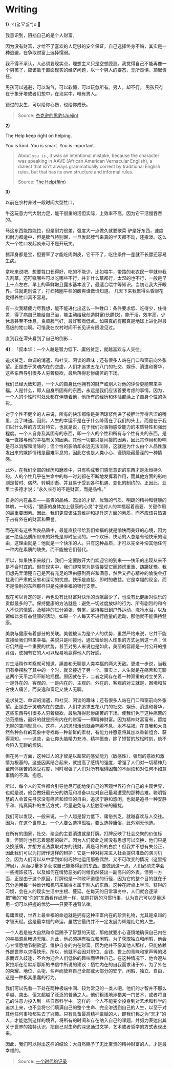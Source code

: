 # Writing

**1)** ヾ(≧▽≦\*)o 💬

我意识到，阻挡自己的是个人财富。

因为没有财富，才给不了喜欢的人足够的安全保证，自己选择终身不婚，其实是一种逃避，在争取财富上选择懦弱。

我不得不承认，人必须要现实点，理想主义只是空想臆测。我觉得自己不能再像一个男孩了，应该敢于直面现实的经济问题，以一个男人的姿态，无所畏惧，顶起责任。

男孩可以逃避，可以淘气，可以软弱，可以玩忽所有。男人，却不行。
男孩只存在于象牙塔或者幻想中，在现实中，唯有男人。

错过的女生，可以给你心伤，也给你成长。

> Source: [杰克逊的黑豹(Juejin)](https://juejin.cn/post/7249660685951467575)

**2)**

The Help keep right on helping.

You is kind. You is smart. You is important.

> About `you is` , it was an intentional mistake, because the character was speaking in AAVE (African American Vernacular English), a dialect that isn't always grammatically correct by traditional English rules, but that has its own structure and informal rules.
>
> Source: [The Help(film)](<https://en.wikipedia.org/wiki/The_Help_(film)>)

**3)**

以前在农村养过一段时间大型牲口。

牛这玩意力气大耐力足，能干很重的活但实际，上效率不高，因为它干活慢吞吞的。

马这东西能跑能拉，但是耐力很差，强度大一点做久就要歌菜 驴是好东西，速度和耐力都适中，但是脾气特别倔，一旦发起脾气来真的半天都不动，还撒泼。这么大一个牲口发起疯来可不是开玩笑。

猪浑身都是宝，但要宰了才能吃肉剥皮，它干不了，吃住条件一差就不长膘还容易生病。

拿吃来说吧，想要牲口长得好，吃的不能少，比如喂牛，带路的老农民一早就带我去割草，还叮嘱哪些可以吃哪些不行，并非什么草都行，太湿的也不行，一般是早上十点左右，早上的草鲜嫩且露水基本没了，最适合喂牛等知识。当初让我大开眼界。住就更别说了，打扫猪圈牛栏的酸爽谁做谁知道。 几天下来我累得头昏眼花觉得养牲口真不容易。

有一次我精疲力尽我想，能不能进化出这么一种牲口：条件要求低、吃得少，住得差，得了病自己能给自己治，能主动给我创造财富(长膘快)，能干活，效率高，少休息甚至不休息，良顺脾气好，最好智商低点。如果真的有那真是地球上进化得最高级的牲口啊。可惜我在农村时间不长见识有限没见过。

直到我在潭头看到了自己的倒影...

**4）** 「叔本华：一个人越是智力低下、庸俗贫乏，就越喜欢与人交往」

追求贫乏、单调的消遣，和社交、闲谈的趣味；还有很多人站在门口和窗前向外张望。正是由于灵魂内在的空虚，人们才追求五花八门的社交、娱乐、消遣和奢华，这些东西导引很多人穷奢极欲，最后落得悲惨痛苦的下场。

我们已经大致知道，一个人的自身比他拥有的财产或别人对他的评价更能带来幸福。人是什么，即人自身所固有的东西，永远是我们应该首要考虑的事情。因为，一个人的个性时时处处都在伴随着他，他所有的经历和体验都涂上了自身个性的色彩。

对于个性不健全的人来说，所有的快乐都像是美酒琼浆倒进了被胆汁弄得苦涩的嘴里，变了味道。因此，人生的幸运不是在于什么降落在了我们的头上，而是在于我们以什么样的方式对待它，也就是说，在于我们对事物感受能力的本质特性和强弱程度。一个人自身及其固有的东西，即一个人的个性和所有与个性有关的东西，是唯一直接与他的幸福有关的因素。其他一切都只是间接的因素，因此其作用和影响是可以消解和清除的；但个性的影响却永远无法消除，这就是为什么由个人品性激发出来的嫉妒情绪是最难平息的，因此它也是人类小心、谨慎隐藏最深的一种情感。

此外，在我们全部的经历和磨难中，只有构成我们感觉意识的东西才是永恒持久的。人的个性几乎在生命中的每一时刻都在不断地发挥着作用，而其他方面的影响则是暂时、偶然、转瞬即逝、并且易于受到各种机遇、变化的制约的。正因此，亚里士多德才说：“永久长存的不是财富，而是品格。”

自身的内在品质——高贵的品格、杰出的才智、优雅的气质、明朗的精神和健康的体魄，一句话，“健康的身体加上健康的心灵”才是对人的幸福起着首要、关键作用的最重要因素。因此，我们更应该注意维护和提升这方面的素质，而不应该只热衷于占有外在的财富和荣誉。

而在所有这些优良品质中，最能直接带给我们幸福的就是愉快而美好的心境，因为这一绝佳品质所带来的好处是即时呈现的。一个欢乐、快活的人总是有他快乐的理由，这理由就是：他就是一个快乐的人。只有这种品质，才可以完全补偿其他任何一种内在素质的缺失，而不能被它们替代。

所以，如果快乐来敲门，我们一定要敞开大门欢迎它的到来——快乐的出现从来不是不合时宜的。但在现实中，我们却常常为是否接受它而顾虑重重、踌躇犹豫。我们想先弄清楚自己是否有充足的理由感到高兴和满意，然后又担心精神的愉悦会打扰我们严肃的反省和深切的忧虑。快乐是直接、即时的收益。它是幸福的现金，而不是像别的东西那样只是兑换幸福的银行支票。

现在可以肯定的是，再也没有比财富对快乐的贡献最少了，也没有比健康对快乐的贡献最多的了。保持健康的方法就是：避免一切过度放纵的行为、所有剧烈的和令人不快的情感，及精神的过分紧张、劳累，坚持每日到户外运动、洗冷水浴，以及诸如此类有益健康的活动。如果一个人每天不进行适量的运动，那他就不能保持健康。

美貌与健康有着部分的关联。美貌被认为是个人的优势，虽然严格来说，它并不能直接给我们带来幸福，美貌只是间接地，通过留给别人印象的方式达到这一点；但它仍然是一个重要的优势，甚至对男人来说也是如此，美丽的容颜是一封公开的推荐信，使拥有它的人可以轻易地赢得他人的好感。

对生活稍作考察就可知道，痛苦和无聊是人类幸福的两大天敌。更进一步说，当我们有幸摆脱了其中的一个时，就又接近了另一个。事实上，人生就是在痛苦和无聊这两个天平之间不断地摇摆。原因就在于，二者之间存在着一种双重的对立关系，一是外在的、客观的，一是内在的、主观的。外在的、客观的对立就是，困境和贫穷使人痛苦，而安逸和富足又使人无聊。

追求贫乏、单调的消遣，和社交、闲谈的趣味；还有很多人站在门口和窗前向外张望。正是由于灵魂内在的空虚，人们才追求五花八门的社交、娱乐、消遣和奢华，这些东西导引很多人穷奢极欲，最后落得悲惨痛苦的下场。使我们免于这种痛苦的防范措施，最好的就是拥有内在的财富——即精神财富。因为精神财富富有，留给无聊的空间就愈小。这样，人的思想活动就会奔腾不息、永不枯竭。在自我和大自然各种各样的现象中寻找每一种新鲜的素材，有能力并愿意将其加以重新组合、获得真知，——这些，会让你头脑精力充沛、精神振奋，除了短暂的放松时刻，绝不会陷入无聊的烦恼。

但在另一方面，这种过人的才智是以超常的感受能力（敏感性）、强烈的意欲和激情为根基的。这些因素结合起来，就提高了感情的强度，增强了人们对一切精神乃至肉体痛苦的感受程度，同时增强了人们对所有阻碍困苦的不耐烦和对任何不如意事情的不满、抱怨。

所以，每个人的天性都会引导他尽可能地使自己的客观世界符合自己的主观世界，也就是说，他会做好最充分的防范和准备以应对自己最易遭受的那种苦难。聪明智慧的人会首先寻求没有痛苦和烦恼的自由，追求宁静和悠闲，也就是追寻一种安静平和、纯真简朴的生活方式，尽量避免与人接触带来的骚扰。

我们可以发现，一般来说，一个人越是智力低下、庸俗贫乏，就越喜欢与人交往。因为，在这个世界上，一个人要么选择孤独，要么选择庸俗，此外别无他选。

在所有的国家，社交、聚会的主要消遣就是打牌。打牌反映了社会交聚的价值标准，但同时也标志着思想的破产。因为人们彼此之间没有思想可以交换，他们只是交换纸牌，并想方设法赢取对方的钱财。真是可怜的白痴！但我并不想有失公正，因此我们可以为打牌作这样的辩护：它是一种对将来进入社会提供准备的演习机会，因为人们可以从中学到如何巧妙地运用那些偶然、又不可改变的情况（这里指牌局），从而尽量多多获取自己能够得到的东西。要做到这一点，人们必须先学会一些掩饰技巧，以及如何在情势恶劣的时候仍然装出一副高兴的外表。但另一方面，正是由于这个原因，打牌也是一种败坏道德的行径，因为它的整个目的就在于充分运用每一种诡计和机巧来赢得本属于别人的东西。这种在牌桌上学习、获得的习惯，会在人的现实生活中生根、蔓延。在每天的日常事务中，人们就会逐渐把“我的”和“你的”东西看作纸牌一样，依照打牌的习惯行事，认为自己可以尽量运用一切可以把握的优势——只要不违背法律。

毋庸置疑，世界上最幸福的命运就是拥有这种丰富内在的珍贵礼物，尤其是卓越的才智天赋。这是最幸福的命运，虽然它最终并不一定发展为辉煌灿烂的人生。

一个人若是被大自然和命运赐予了智慧的天赋，那他就要小心谨慎地确保自己内在的幸福源泉畅通无阻。为此，他必须拥有独立和闲暇。为了获取独立和闲暇，他会心甘情愿地节制欲望、维护自身的内在财富。因为他并不像其他人那样，只能依赖外部世界以求得快乐。所以，他就不会因对职位、金钱、世上的青睐和掌声等的渴求而误入歧途，不会为迎合人们低俗的趣味而牺牲自己。在这种情况下，他会遵从贺拉斯在给默斯那斯的书信中所说的建议：牺牲内在的自我而求诸于外，为了外在的荣耀、地位、头衔、名声而放弃自己全部或大部分的安宁、闲暇、独立、自由，这是一种极其愚蠢的行为。

我们可以先看一下处在两种极端中间、较为常见的一类人吧。他们的才智并不那么卓越、突出，但又超越了泛泛的普通之人。他们粗浅地涉猎某一门艺术，或者将自己的注意力投入到一些自然科学中。这样的一个人不能完全投身到对艺术和科学的追求上来，也不会将它们填满自己的整个生命、完全渗透到自己的人生，以至于对其他任何事物都失去了兴趣。只有具备最高精神禀赋的人，即我们称之为“天才”的人，才能达到这样的境界，将所有的时间和存在纳入自己的课题，并努力表达出其关于世界的独特认识，把自己对生命的深思通过文学、艺术或者哲学的方式表现出来。

因此，我们可以得出这样的结论：大自然赐予了无比宝贵的精神财富的人，才是最幸福的。

> Source: [一个时代的记录](https://www.sohu.com/a/449547698_682886)
